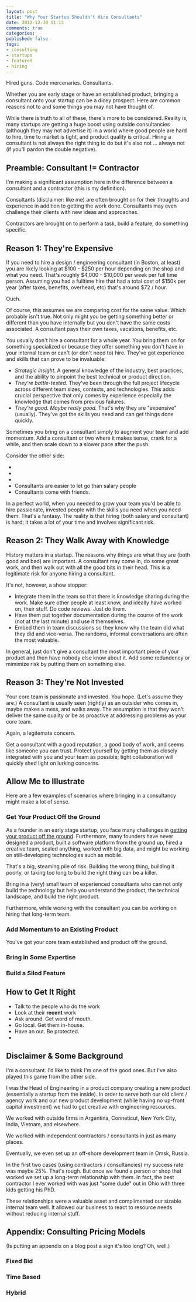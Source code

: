```yaml
---
layout: post
title: "Why Your Startup Shouldn't Hire Consultants"
date: 2012-12-30 11:13
comments: true
categories: 
published: false
tags:
- consulting
- startups
- featured
- hiring
---
```


Hired guns. Code mercenaries. Consultants.

Whether you are early stage or have an established product, bringing a consultant onto your startup can be a dicey prospect. Here are common reasons not to and some things you may not have thought of.

<!-- more -->

While there is truth to all of these, there's more to be considered. Reality is, many startups are getting a huge boost using outside consultancies (although they may not advertise it) in a world where good people are hard to hire, time to market is tight, and product quality is critical. Hiring a consultant is not always the right thing to do but it's also not ... always not (if you'll pardon the double negative).

## Preamble: Consultant != Contractor

I'm making a significant assumption here in the difference between a consultant and a contractor (this is my definition). 

Consultants (disclaimer: like me) are often brought on for their thoughts and experience in addition to getting the work done. Consultants may even challenge their clients with new ideas and approaches.

Contractors are brought on to perform a task, build a feature, do something specific.

## Reason 1: They're Expensive

If you need to hire a design / engineering consultant (in Boston, at least) you are likely looking at $100 - $250 per hour depending on the shop and what you need. That's roughly $4,000 - $10,000 per week per full time person. Assuming you had a fulltime hire that had a total cost of $150k per year (after taxes, benefits, overhead, etc) that's around $72 / hour.

Ouch.

Of course, this assumes we are comparing cost for the same value. Which probably isn't true. Not only might you be getting something better or different than you have internally but you don't have the same costs associated. A consultant pays their own taxes, vacations, benefits, etc.

You usually don't hire a consultant for a whole year. You bring them on for something specialized or because they offer something you don't have in your internal team or can't (or don't need to) hire. They've got experience and skills that can prove to be invaluable:

* _Strategic insight_. A general knowledge of the industry, best practices, and the ability to pinpoint the best technical or product direction.
* _They're battle-tested_. They've been through the full project lifecycle across different team sizes, contexts, and technologies. This adds crucial perspective that only comes by experience especially the knowledge that comes from previous failures.
* _They're good. Maybe really good._ That's why they are "expensive" (usually). They've got the skills you need and can get things done quickly.

Sometimes you bring on a consultant simply to augment your team and add momentum. Add a consultant or two where it makes sense, crank for a while, and then scale down to a slower pace after the push.

Consider the other side:

* 
* 
* 
* Consultants are easier to let go than salary people
* Consultants come with friends.

In a perfect world, when you needed to grow your team you'd be able to hire passionate, invested people with the skills you need when you need them. That's a fantasy. The reality is that hiring (both salary and consultant) is hard; it takes a lot of your time and involves significant risk.


## Reason 2: They Walk Away with Knowledge

History matters in a startup. The reasons why things are what they are (both good and bad) are important. A consultant may come in, do some great work, and then walk out with all the good bits in their head. This is a legitimate risk for anyone hiring a consultant.

It's not, however, a show stopper:

* Integrate them in the team so that there is knowledge sharing during the work. Make sure other people at least know, and ideally have worked on, their stuff. Do code reviews. Just do them.
* Have them put together documentation during the course of the work (not at the last minute) and use it themselves.
* Embed them in team discussions so they know why the team did what they did and vice-versa. The randoms, informal conversations are often the most valuable.

In general, just don't give a consultant the most important piece of your product and then have nobody else know about it. Add some redundency or mimimize risk by putting them on something else.

## Reason 3: They're Not Invested

Your core team is passionate and invested. You hope. (Let's assume they are.) A consultant is usually seen (rightly) as an outsider who comes in, maybe makes a mess, and walks away. The assumption is that they won't deliver the same quality or be as proactive at addressing problems as your core team.

Again, a legitemate concern.

Get a consultant with a good reputation, a good body of work, and seems like someone you can trust. Protect yourself by getting them as closely integrated with you and your team as possible; tight collaboration will quickly shed light on lurking concerns.


## Allow Me to Illustrate

Here are a few examples of scenarios where bringing in a consultancy might make a lot of sense.

### Get Your Product Off the Ground

As a founder in an early stage startup, you face many challenges in [getting your product off the ground](/2012/tips-startups-products-off-ground). Furthermore, many founders have never designed a product, built a software platform from the ground up, hired a creative team, scaled anything, worked with big data, and might be working on still-developing technologies such as mobile.

That's a big, steaming pile of risk. Building the wrong thing, building it poorly, or taking too long to build the right thing can be a killer.

Bring in a (very) small team of experienced consultants who can not only build the technology but help you understand the product, the technical landscape, and build the right product.

Furthermore, while working with the consultant you can be working on hiring that long-term team.

### Add Momentum to an Existing Product

You've got your core team established and product off the ground.


### Bring in Some Expertise

### Build a Silod Feature

## How to Get It Right

* Talk to the people who do the work
* Look at their __recent__ work
* Ask around. Get word of mouth.
* Go local. Get them in-house.
* Have an out. Be protected.
* 

## Disclaimer & Some Background

I'm a consultant. I'd like to think I'm one of the good ones. But I've also played this game from the other side.

I was the Head of Engineering in a product company creating a new product (essentially a startup from the inside). In order to serve both our old client / agency work and our new product development (while having no up-front capital investment) we had to get creative with engineering resources.

We worked with outside firms in Argentina, Conneticut, New York City, India, Vietnam, and elsewhere.

We worked with independent contractors / consultants in just as many places.

Eventually, we even set up an off-shore development team in Omsk, Russia.

In the first two cases (using contractors / consultancies) my success rate was maybe 25%. That's rough. But once we found a person or shop that worked we set up a long-term relationship with them. In fact, the best contractor I ever worked with was just "some dude" out in Ohio with three kids getting his PhD.

These relationships were a valuable asset and complimented our sizable internal team well. It allowed our business to react to resource needs without reducing internal stuff.


## Appendix: Consulting Pricing Models

(Is putting an appendix on a blog post a sign it's too long? Oh, well.)

### Fixed Bid

### Time Based

### Hybrid
